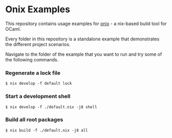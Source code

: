 # Onix Examples

This repository contains usage examples for [onix](https://github.com/odis-labs/onix) - a nix-based build tool for OCaml.

Every folder in this repository is a standalone example that demonstrates the different project scenarios.

Navigate to the folder of the example that you want to run and try some of the following commands.

### Regenerate a lock file

```
$ nix develop -f default lock
```

### Start a development shell

```
$ nix develop -f ./default.nix -j8 shell
```

### Build all root packages

```
$ nix build -f ./default.nix -j8 all
```
